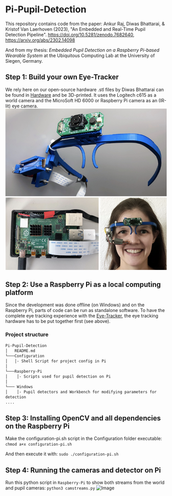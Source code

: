# Pi-Pupil-Detection
This repository contains code from the paper: 
Ankur Raj, Diwas Bhattarai, & Kristof Van Laerhoven (2023), "An Embedded and Real-Time Pupil Detection Pipeline". https://doi.org/10.5281/zenodo.7682640, https://arxiv.org/abs/2302.14098

And from my thesis: *Embedded Pupil Detection on a Raspberry Pi-based Wearable System* at the Ubiquitous Computing Lab at the University of Siegen, Germany.

## Step 1: Build your own Eye-Tracker
We rely here on our open-source hardware .stl files by Diwas Bhattarai can be found in [Hardware](https://github.com/Lifestohack/masterthesis-eye-tracker/tree/master/models) and be 3D-printed. It uses the Logitech c615 as a world camera and the MicroSoft HD 6000 or Raspberry Pi camera as an (IR-lit) eye camera.
![Image](overview.png)

## Step 2: Use a Raspberry Pi as a local computing platform 
Since the development was done offline (on Windows) and on the Raspberry Pi, parts of code can be run as standalone software.
To have the complete eye tracking experience with the [Eye-Tracker](https://github.com/Lifestohack/masterthesis-eye-tracker/tree/master/models), the eye tracking hardware has to be put together first (see above).

### Project structure
```
Pi-Pupil-Detection
│   README.md
└───Configuration
│   │- Shell Script for project config in Pi
│
└───Raspberry-Pi
│    │- Scripts used for pupil detection on Pi   
│    
└─── Windows
│    │- Pupil detectors and Workbench for modifying parameters for detection  
....

```
## Step 3: Installing OpenCV and all dependencies on the Raspberry Pi
Make the configuration-pi.sh script in the Configuration folder executable: 
```chmod a+x configuration-pi.sh```

And then execute it with:
```sudo ./configuration-pi.sh```

## Step 4: Running the cameras and detector on Pi
Run this python script in ```Raspberry-Pi``` to show both streams from the world and pupil cameras:
```python3 camstreams.py```
![Image](camstreams.jpg)

